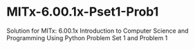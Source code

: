# MITx-6.00.1x-Pset1-Prob1
Solution for MITx: 6.00.1x Introduction to Computer Science and Programming Using Python  Problem Set 1 and Problem 1
